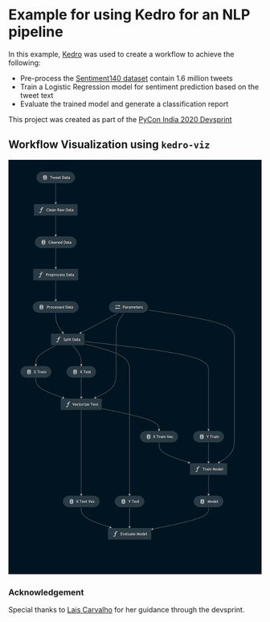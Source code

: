 # Example for using Kedro for an NLP pipeline

In this example, [Kedro](https://github.com/quantumblacklabs/kedro) was used to create a workflow to achieve the following:
* Pre-process the [Sentiment140 dataset](https://www.kaggle.com/kazanova/sentiment140) contain 1.6 million tweets
* Train a Logistic Regression model for sentiment prediction based on the tweet text
* Evaluate the trained model and generate a classification report

This project was created as part of the [PyCon India 2020 Devsprint](https://in.pycon.org/2020/)

## Workflow Visualization using ```kedro-viz```
![Pipeline Image](./kedro-pipeline.png)

### Acknowledgement

Special thanks to [Lais Carvalho](https://github.com/laisbsc) for her guidance through the devsprint.
